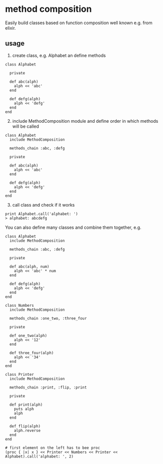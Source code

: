 # method composition
Easily build classes based on function composition well known e.g. from elixir.

## usage
1. create class, e.g. Alphabet an define methods
```
class Alphabet

  private

  def abc(alph)
    alph << 'abc'
  end

  def defg(alph)
    alph << 'defg'
  end
end
```
2. include MethodComposition module and define order in which methods will be called
```
class Alphabet
  include MethodComposition

  methods_chain :abc, :defg

  private

  def abc(alph)
    alph << 'abc'
  end

  def defg(alph)
    alph << 'defg'
  end
end
```
3. call class and check if it works
```
print Alphabet.call('alphabet: ')
> alphabet: abcdefg
```

You can also define many classes and combine them together, e.g.
```
class Alphabet
  include MethodComposition

  methods_chain :abc, :defg

  private

  def abc(alph, num)
    alph << 'abc' * num
  end

  def defg(alph)
    alph << 'defg'
  end
end

class Numbers
  include MethodComposition

  methods_chain :one_two, :three_four

  private

  def one_two(alph)
    alph << '12'
  end

  def three_four(alph)
    alph << '34'
  end
end

class Printer
  include MethodComposition

  methods_chain :print, :flip, :print

  private

  def print(alph)
    puts alph
    alph
  end

  def flip(alph)
    alph.reverse
  end
end

# first element on the left has to bee proc
(proc { |x| x } << Printer << Numbers << Printer << Alphabet).call('alphabet: ', 2)
```
